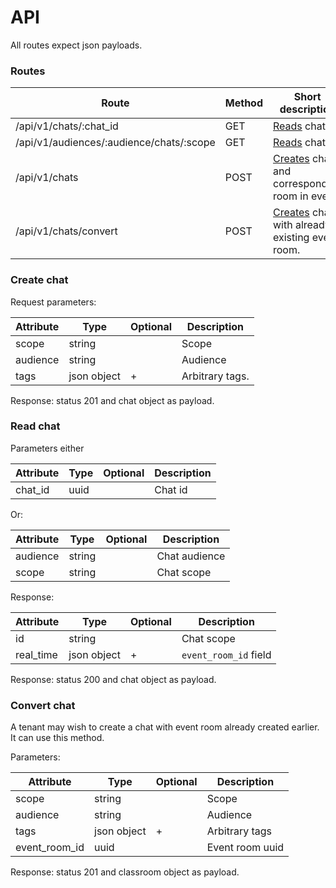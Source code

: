 # API

All routes expect json payloads.

### Routes
Route                                     | Method | Short description
----------------------------------------- | ------ | ----------
/api/v1/chats/:chat_id                    | GET    | [Reads](#read-chat) chat.
/api/v1/audiences/:audience/chats/:scope  | GET    | [Reads](#read-chat) chat.
/api/v1/chats                             | POST   | [Creates](#create-chat) chat and corresponding room in event.
/api/v1/chats/convert                     | POST   | [Creates](#convert-chat) chat with already existing event room.

### Create chat

Request parameters:

Attribute              | Type        | Optional | Description
---------------------- | ----------- | -------- | -------------------------------------------------
scope                  | string      |          | Scope
audience               | string      |          | Audience
tags                   | json object | +        | Arbitrary tags.

Response: status 201 and chat object as payload.

### Read chat

Parameters either

Attribute            | Type        | Optional | Description
-------------------- | ----------- | -------- | --------------
chat_id              | uuid        |          | Chat id

Or:

Attribute            | Type        | Optional | Description
-------------------- | ----------- | -------- | ------------------
audience             | string      |          | Chat audience
scope                | string      |          | Chat scope

Response:

Attribute              | Type        | Optional | Description
---------------------- | ----------- | -------- | ---------------------------------------------------------
id                     | string      |          | Chat scope
real_time              | json object | +        | `event_room_id` field

Response: status 200 and chat object as payload.

### Convert chat

A tenant may wish to create a chat with event room already created earlier. It can use this method.

Parameters:

Attribute              | Type        | Optional | Description
---------------------- | ----------- | -------- | -------------------------------------------------
scope                  | string      |          | Scope
audience               | string      |          | Audience
tags                   | json object | +        | Arbitrary tags
event_room_id          | uuid        |          | Event room uuid

Response: status 201 and classroom object as payload.
